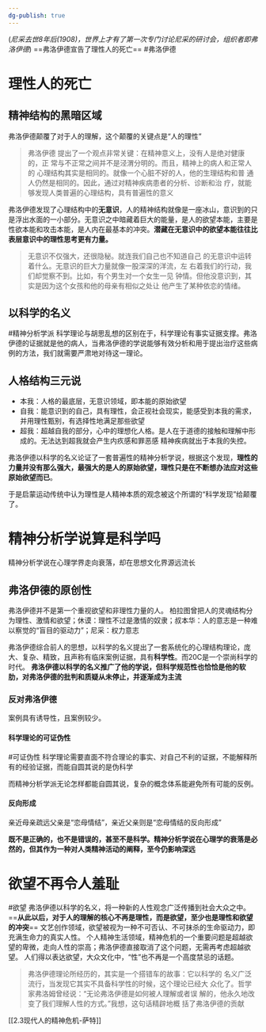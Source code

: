 ```yaml
---
dg-publish: true
---
```


(*尼采去世8年后(1908)，世界上才有了第一次专门讨论尼采的研讨会，组织者即弗洛伊德*)
==弗洛伊德宣告了理性人的死亡==
#弗洛伊德
# 理性人的死亡
## 精神结构的黑暗区域
弗洛伊德颠覆了对于人的理解，这个颠覆的关键点是“人的理性”
>弗洛伊德 提出了⼀个观点⾮常关键：在精神意义上，没有⼈是绝对健康的，正 常与不正常之间并不是泾渭分明的。⽽且，精神上的病⼈和正常⼈的 ⼼理结构其实是相同的。就像⼀个⼼脏不好的⼈，他的⽣理结构和普 通⼈仍然是相同的。因此，通过对精神疾病患者的分析、诊断和治 疗，就能够发现⼈类普遍的⼼理结构，具有普遍性的意义

弗洛伊德发现了心理结构中的**无意识**，人的精神结构就像是一座冰山，意识到的只是浮出水面的一小部分。无意识之中暗藏着巨大的能量，是人的欲望本能，主要是性欲本能和攻击本能，是人内在最基本的冲突。**潜藏在无意识中的欲望本能往往比表层意识中的理性思考更有力量。**
>⽆意识不仅强⼤，还很隐秘。就连我们⾃⼰也不知道⾃⼰ 的⽆意识中运转着什么。⽆意识的巨⼤⼒量就像⼀股深深的洋流，左 右着我们的⾏动，我们却觉察不到。⽐如，有个男⽣对⼀个⼥⽣⼀⻅ 钟情。但他没意识到，其实是因为这个⼥孩和他的⺟亲有相似之处让 他产⽣了某种依恋的情绪。

## 以科学的名义
#精神分析学派 
科学理论与胡思乱想的区别在于，科学理论有事实证据支撑。弗洛伊德的证据就是他的病人，当弗洛伊德的学说能够有效分析和用于提出治疗这些病例的方法，我们就需要严肃地对待这一理论。
## 人格结构三元说
- 本我：人格的最底层，无意识领域，即本能的原始欲望
- 自我：能意识到的自己，具有理性，会正视社会现实，能感受到本我的需求，并用理性甄别，有选择性地满足那些欲望
- 超我：超越自我的部分，心中的理想化人格。是人在于道德的接触和理解中形成的。无法达到超我就会产生内疚感和罪恶感
精神疾病就出于本我的失控。

弗洛伊德以科学的名义论证了一套普遍性的精神分析学说，根据这个发现，**理性的力量并没有那么强大，最强大的是人的原始欲望，理性只是在不断想办法应对这些原始欲望而已**。

于是启蒙运动传统中认为理性是人精神本质的观念被这个所谓的“科学发现”给颠覆了。
# 精神分析学说算是科学吗
精神分析学说在心理学界走向衰落，却在思想文化界源远流长
## 弗洛伊德的原创性
弗洛伊德并不是第一个重视欲望和非理性力量的人。
柏拉图曾把人的灵魂结构分为理性、激情和欲望；休谟：理性不过是激情的奴隶；叔本华：人的意志是一种难以察觉的“盲目的驱动力”；尼采：权力意志

弗洛伊德综合前人的思想，以科学的名义提出了一套系统化的心理结构理论，庞大、复杂、精致，且声称有临床案例证据，具有**科学性**。而20C是一个崇尚科学的时代。
**弗洛伊德以科学的名义推广了他的学说，但科学规范性也恰恰是他的软肋，对弗洛伊德的批判和质疑从未停止，并逐渐成为主流**
### 反对弗洛伊德
案例具有诱导性，且案例较少。
#### 科学理论的可证伪性
#可证伪性
科学理论需要直面不符合理论的事实、对自己不利的证据，不能解释所有的经验证据，而能自圆其说的是伪科学

而精神分析学派无论怎样都能自圆其说，复杂的概念体系能避免所有可能的反例。
#### 反向形成
亲近母亲疏远父亲是“恋母情结”，亲近父亲则是“恋母情结的反向形成”

**既不是正确的，也不是错误的，甚至不是科学。精神分析学说在心理学的衰落是必然的，但其作为一种对人类精神活动的阐释，至今仍影响深远**
# 欲望不再令人羞耻
#欲望
弗洛伊德以科学的名义，将一种新的人性观念广泛传播到社会大众之中。
==**从此以后，对于人的理解的核心不再是理性，而是欲望，至少也是理性和欲望的冲突**==
文艺创作领域，欲望被视为一种不可否认、不可抹杀的生命驱动力，即充满生命力的真实人性。
个人精神生活领域，精神危机的一个重要问题是超越欲望的卑微，走向人性的崇高；弗洛伊德直接取消了这个问题，无需再考虑超越欲望。
人们得以表达欲望，大众文化中，“性”也不再是一个高度禁忌的话题。
>弗洛伊德理论所经历的，其实是⼀个搭错⻋的故事：它以科学的 名义⼴泛流⾏，当发现它其实不具备科学性的时候，这个理论已经⼤ 众化了。哲学家弗洛姆曾经说：“⽆论弗洛伊德是如何被⼈理解或者误 解的，他永久地改变了我们理解⼈性的⽅式。”我想，这句话精辟地概 括了弗洛伊德的贡献

[[2.3现代人的精神危机-萨特]]
